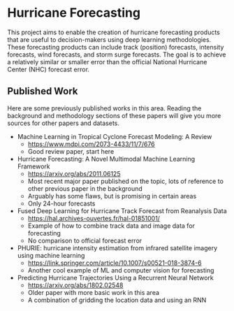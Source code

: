 # Hurricane Forecasting

This project aims to enable the creation of hurricane forecasting products that are useful to decision-makers using deep learning methodologies. These forecasting products can include track (position) forecasts, intensity forecasts, wind forecasts, and storm surge forecasts. The goal is to achieve a relatively similar or smaller error than the official National Hurricane Center (NHC) forecast error.

## Published Work

Here are some previously published works in this area. Reading the background and methodology sections of these papers will give you more sources for other papers and datasets.

- Machine Learning in Tropical Cyclone Forecast Modeling: A Review
    - https://www.mdpi.com/2073-4433/11/7/676
    - Good review paper, start here
- Hurricane Forecasting: A Novel Multimodal Machine Learning Framework
    - https://arxiv.org/abs/2011.06125
    - Most recent major paper published on the topic, lots of reference to other previous paper in the background
    - Arguably has some flaws, but is promising in certain areas
    - Only 24-hour forecasts
- Fused Deep Learning for Hurricane Track Forecast from Reanalysis Data
    - https://hal.archives-ouvertes.fr/hal-01851001/
    - Example of how to combine track data and image data for forecasting
    - No comparison to official forecast error
- PHURIE: hurricane intensity estimation from infrared satellite imagery using machine learning
    - https://link.springer.com/article/10.1007/s00521-018-3874-6
    - Another cool example of ML and computer vision for forecasting
- Predicting Hurricane Trajectories Using a Recurrent Neural Network
    - https://arxiv.org/abs/1802.02548
    - Older paper with more basic work in this area
    - A combination of gridding the location data and using an RNN